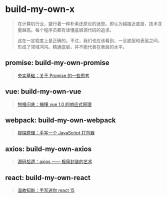 # build-my-own-x

> 在计算机行业，盛行着一种朴素还原论的迷思。即认为越接近底层，技术含量越高。每个程序员都有读懂底层源代码的追求。
>
> 这在一定程度上是正确的。不过，我们也应该看到，一旦底层和表层之间，形成了领域鸿沟。精通底层，并不能代表在表层的水平。

## promise: build-my-own-promise

> [夯实基础：关于 Promise 的一些思考](./build-my-own-promise/README.md)

## vue: build-my-own-vue

> [刨根问底：搞懂 vue 1.0 的响应式原理](./build-my-own-vue/README.md)

## webpack: build-my-own-webpack

> [窥探原理：手写一个 JavaScript 打包器](./build-my-own-webpack/README.md)

## axios: build-my-own-axios

> [源码拾遗：axios —— 极简封装的艺术](./build-my-own-axios/README.md)

## react: build-my-own-react

> [温故知新：手写迷你 react 15](./build-my-own-react/README.md)
